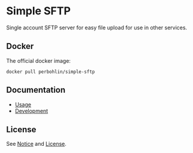 Simple SFTP
===========

Single account SFTP server for easy file upload for use in other services.

Docker
------

The official docker image:

```console
docker pull perbohlin/simple-sftp
```

Documentation
-------------

* [Usage](docs/usage.md)
* [Development](docs/development.md)

License
-------

See [Notice](NOTICE) and [License](LICENSE).
